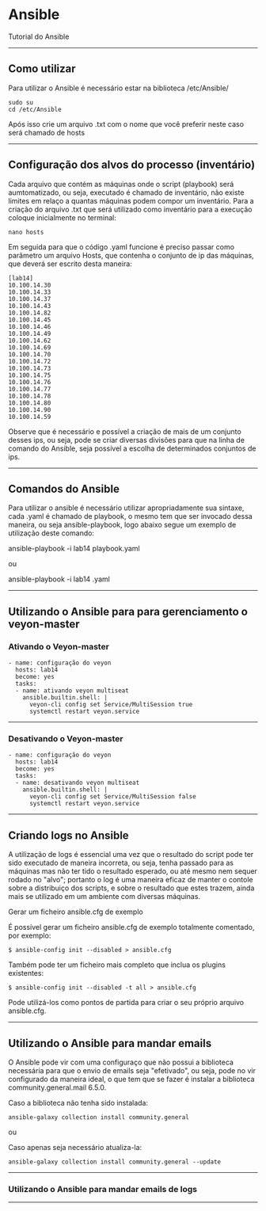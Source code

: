 # Ansible 
Tutorial do Ansible

----

## Como utilizar

Para utilizar o Ansible é necessário estar na biblioteca /etc/Ansible/

~~~
sudo su
cd /etc/Ansible
~~~~

Após isso crie um arquivo .txt com o nome que você preferir neste caso será chamado de hosts

----

## Configuração dos alvos do processo (inventário)

Cada arquivo que contém as máquinas onde o script (playbook) será aumtomatizado, ou seja, executado é chamado de inventário, não existe limites em relaço a quantas máquinas podem compor um inventário. Para a criação do arquivo .txt que será utilizado como inventário para a execução coloque inicialmente no terminal:

~~~
nano hosts
~~~

Em seguida para que o código .yaml funcione é preciso passar como parâmetro um arquivo Hosts, que contenha o conjunto de ip das máquinas, que deverá ser escrito desta maneira:

~~~
[lab14]
10.100.14.30 
10.100.14.33
10.100.14.37	
10.100.14.43	
10.100.14.82	
10.100.14.45	
10.100.14.46	
10.100.14.49	
10.100.14.62	
10.100.14.69	
10.100.14.70	
10.100.14.72	
10.100.14.73	
10.100.14.75	
10.100.14.76	
10.100.14.77	
10.100.14.78	
10.100.14.80	
10.100.14.90	
10.100.14.59	
~~~

Observe que é necessário e possível a criação de mais de um conjunto desses ips, ou seja, pode se criar diversas divisões para que na linha de comando do Ansible, seja possível a escolha de determinados conjuntos de ips.

----

## Comandos do Ansible

Para utilizar o ansible é necessário utilizar apropriadamente sua sintaxe, cada .yaml é chamado de playbook, o mesmo tem que ser invocado dessa maneira, ou seja ansible-playbook, logo abaixo segue um exemplo de utilização deste comando:

ansible-playbook -i lab14 playbook.yaml 

ou 

ansible-playbook -i lab14 .yaml 

----

## Utilizando o Ansible para para gerenciamento o veyon-master

### Ativando o Veyon-master

~~~ Este arquivo é em .yaml
- name: configuração do veyon
  hosts: lab14
  become: yes
  tasks:
  - name: ativando veyon multiseat
    ansible.builtin.shell: |
      veyon-cli config set Service/MultiSession true
      systemctl restart veyon.service
~~~

----

### Desativando o Veyon-master

~~~Este código é em .yaml
- name: configuração do veyon
  hosts: lab14
  become: yes
  tasks:
  - name: desativando veyon multiseat
    ansible.builtin.shell: |
      veyon-cli config set Service/MultiSession false
      systemctl restart veyon.service
~~~

----

## Criando logs no Ansible

A utilização de logs é essencial uma vez que o resultado do script pode ter sido executado de maneira incorreta, ou seja, tenha passado para as máquinas mas não ter tido o resultado esperado, ou até mesmo nem sequer rodado no "alvo"; portanto o log é uma maneira eficaz de manter o contole sobre a distribuiço dos scripts, e sobre o resultado que estes trazem, ainda mais se utilizado em um ambiente com diversas máquinas.

Gerar um ficheiro ansible.cfg de exemplo

É possível gerar um ficheiro ansible.cfg de exemplo totalmente comentado, por exemplo:

~~~
$ ansible-config init --disabled > ansible.cfg
~~~

Também pode ter um ficheiro mais completo que inclua os plugins existentes:

~~~
$ ansible-config init --disabled -t all > ansible.cfg
~~~

Pode utilizá-los como pontos de partida para criar o seu próprio arquivo ansible.cfg. 

----

## Utilizando o Ansible para mandar emails

O Ansible pode vir com uma configuraço que não possui a biblioteca necessária para que o envio de emails seja "efetivado", ou seja, pode no vir configurado da maneira ideal, o que tem que se fazer é instalar a biblioteca community.general.mail 6.5.0.

Caso a biblioteca não tenha sido instalada:
~~~
ansible-galaxy collection install community.general
~~~

ou 

Caso apenas seja necessário atualiza-la:
~~~
ansible-galaxy collection install community.general --update
~~~

----

### Utilizando o Ansible para mandar emails de logs



----
